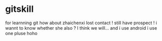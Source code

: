 # gitskill
for learnning git
how about zhaichenxi
lost contact !
still have prospect !
i wannt to know whether she also ?
I think we will...
and i use android
i use one pluse hoho

